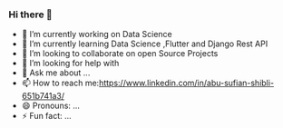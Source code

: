 ### Hi there 👋


- 🔭 I’m currently working on Data Science
- 🌱 I’m currently learning Data Science ,Flutter and Django Rest API
- 👯 I’m looking to collaborate on open Source Projects 
- 🤔 I’m looking for help with
- 💬 Ask me about ...
- 📫 How to reach me:https://www.linkedin.com/in/abu-sufian-shibli-651b741a3/
- 😄 Pronouns: ...
- ⚡ Fun fact: ...
